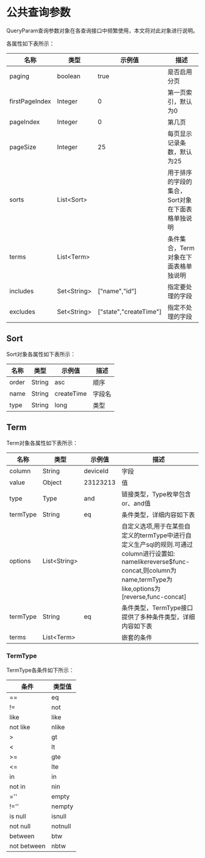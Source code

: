# 公共查询参数
QueryParam查询参数对象在各查询接口中频繁使用，本文将对此对象进行说明。

各属性如下表所示：

名称       | 类型 | 示例值 | 描述
-------------- | ------------- | ------------- | ------------- 
paging | boolean | true | 是否启用分页
firstPageIndex | Integer | 0 | 第一页索引，默认为0
pageIndex | Integer  | 0 | 第几页
pageSize | Integer  | 25 | 每页显示记录条数，默认为25
sorts | List&#60;Sort&#62; |  | 用于排序的字段的集合，Sort对象在下面表格单独说明
terms | List&#60;Term&#62;  |  | 条件集合，Term对象在下面表格单独说明
includes | Set&#60;String&#62;  | ["name","id"] | 指定要处理的字段
excludes | Set&#60;String&#62;  | ["state","createTime"] | 指定不处理的字段

## Sort
Sort对象各属性如下表所示：

名称       | 类型 | 示例值 | 描述
-------------- | ------------- | ------------- | ------------- 
order | String | asc | 顺序
name | String | createTime | 字段名
type | String  | long | 类型

## Term
Term对象各属性如下表所示：

名称       | 类型 | 示例值 | 描述
-------------- | ------------- | ------------- | ------------- 
column | String | deviceId | 字段
value | Object | 23123213 | 值
type | Type  | and | 链接类型，Type枚举包含or、and值
termType | String  | eq | 条件类型，详细内容如下表
options | List&#60;String&#62;  |  | 自定义选项,用于在某些自定义的termType中进行自定义生产sql的规则.可通过column进行设置如: name$like$reverse$func-concat,则column为name,termType为like,options为[reverse,func-concat]
termType | String  | eq | 条件类型，TermType接口提供了多种条件类型，详细内容如下表
terms | List&#60;Term&#62; |  | 嵌套的条件

### TermType
TermType各条件如下所示：

条件       | 类型值 
-------------- | ------------- 
== | eq 
!= | not 
like | like 
not like | nlike 
&#62; | gt 
&#60; | lt 
&#62;= | gte 
&#60;= | lte 
in | in 
not in | nin 
='' | empty 
!='' | nempty 
is null | isnull 
not null | notnull 
between | btw
not between | nbtw
